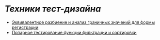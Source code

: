 # ___Техники тест-дизайна___
* [Эквивалентное разбиение и анализ граничных значений для формы регистрации](https://docs.google.com/spreadsheets/d/1wsEfwn_JoFA4V8O8lK03WhyHzLhGeCrwF0-bPe6yZDI/edit?usp=sharing)  
* [Попарное тестирование функции фильтрации и сортировки](https://docs.google.com/spreadsheets/d/1kxD6ACKzo9fd78CW1rRCkc3r3EgriEXHNYY4DX4Msw4/edit?usp=sharing)
